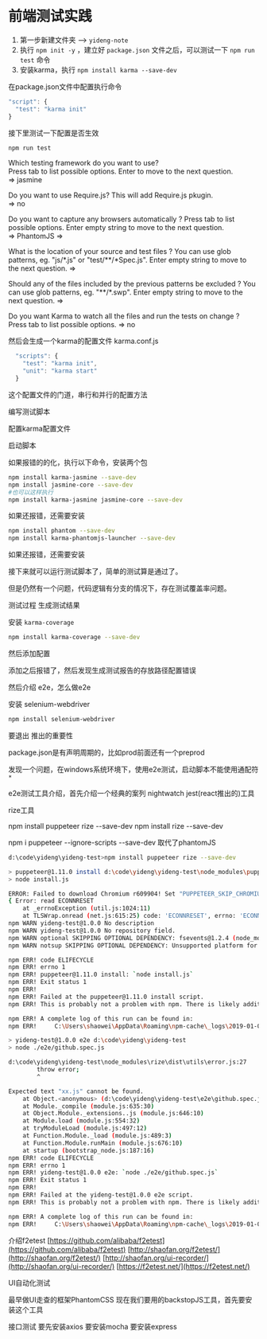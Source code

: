 # 前端测试实践

1. 第一步新建文件夹 --> `yideng-note`
2. 执行 `npm init -y` ，建立好 `package.json` 文件之后，可以测试一下 `npm run test` 命令
3. 安装karma，执行  `npm install karma --save-dev`

在package.json文件中配置执行命令

```js
"script": {
  "test": "karma init"
}
```

接下里测试一下配置是否生效

```bash
npm run test
```

Which testing framework do you want to use?  
Press tab to list possible options. Enter to move to the next question.  
=> jasmine

Do you want to use Require.js?
This will add Require.js pkugin.  
=> no

Do you want to capture any browsers automatically ?
Press tab to list possible options. Enter empty string to move to the next question.  
=> PhantomJS
=>

What is the location of your source and test files ?
You can use glob patterns, eg. "js/*.js" or "test/**/*Spec.js".
Enter empty string to move to the next question.
=>

Should any of the files included by the previous patterns be excluded ?
You can use glob patterns, eg. "**/*.swp".
Enter empty string to move to the next question.
=>

Do you want Karma to watch all the files and run the tests on change ?
Press tab to list possible options.
=> no

然后会生成一个karma的配置文件 karma.conf.js

```js
  "scripts": {
    "test": "karma init",
    "unit": "karma start"
  }
```

这个配置文件的门道，串行和并行的配置方法

编写测试脚本

配置karma配置文件

启动脚本

如果报错的的化，执行以下命令，安装两个包

```bash
npm install karma-jasmine --save-dev
npm install jasmine-core --save-dev
#也可以这样执行
npm install karma-jasmine jasmine-core --save-dev
```

如果还报错，还需要安装

```bash
npm install phantom --save-dev
npm install karma-phantomjs-launcher --save-dev
```

如果还报错，还需要安装

接下来就可以运行测试脚本了，简单的测试算是通过了。

但是仍然有一个问题，代码逻辑有分支的情况下，存在测试覆盖率问题。

测试过程
生成测试结果

安装 `karma-coverage`

```bash
npm install karma-coverage --save-dev
```

然后添加配置

添加之后报错了，然后发现生成测试报告的存放路径配置错误

然后介绍 e2e，怎么做e2e

安装 selenium-webdriver

```bash
npm install selenium-webdriver
```

要退出
推出的重要性

package.json是有声明周期的，比如prod前面还有一个preprod

发现一个问题，在windows系统环境下，使用e2e测试，启动脚本不能使用通配符 `*`

e2e测试工具介绍，首先介绍一个经典的案列 nightwatch
jest(react推出的)工具

rize工具

npm install puppeteer rize --save-dev
npm install rize --save-dev

npm i puppeteer --ignore-scripts  --save-dev
取代了phantomJS

```bash
d:\code\yideng\yideng-test>npm install puppeteer rize --save-dev

> puppeteer@1.11.0 install d:\code\yideng\yideng-test\node_modules\puppeteer
> node install.js

ERROR: Failed to download Chromium r609904! Set "PUPPETEER_SKIP_CHROMIUM_DOWNLOAD" env variable to skip download.
{ Error: read ECONNRESET
    at _errnoException (util.js:1024:11)
    at TLSWrap.onread (net.js:615:25) code: 'ECONNRESET', errno: 'ECONNRESET', syscall: 'read' }
npm WARN yideng-test@1.0.0 No description
npm WARN yideng-test@1.0.0 No repository field.
npm WARN optional SKIPPING OPTIONAL DEPENDENCY: fsevents@1.2.4 (node_modules\fsevents):
npm WARN notsup SKIPPING OPTIONAL DEPENDENCY: Unsupported platform for fsevents@1.2.4: wanted {"os":"darwin","arch":"any"} (current: {"os":"win32","arch":"x64"})

npm ERR! code ELIFECYCLE
npm ERR! errno 1
npm ERR! puppeteer@1.11.0 install: `node install.js`
npm ERR! Exit status 1
npm ERR!
npm ERR! Failed at the puppeteer@1.11.0 install script.
npm ERR! This is probably not a problem with npm. There is likely additional logging output above.

npm ERR! A complete log of this run can be found in:
npm ERR!     C:\Users\shaowei\AppData\Roaming\npm-cache\_logs\2019-01-08T15_13_52_344Z-debug.log
```

```bash
> yideng-test@1.0.0 e2e d:\code\yideng\yideng-test
> node ./e2e/github.spec.js

d:\code\yideng\yideng-test\node_modules\rize\dist\utils\error.js:27
        throw error;
        ^

Expected text "xx.js" cannot be found.
    at Object.<anonymous> (d:\code\yideng\yideng-test\e2e\github.spec.js:9:4)
    at Module._compile (module.js:635:30)
    at Object.Module._extensions..js (module.js:646:10)
    at Module.load (module.js:554:32)
    at tryModuleLoad (module.js:497:12)
    at Function.Module._load (module.js:489:3)
    at Function.Module.runMain (module.js:676:10)
    at startup (bootstrap_node.js:187:16)
npm ERR! code ELIFECYCLE
npm ERR! errno 1
npm ERR! yideng-test@1.0.0 e2e: `node ./e2e/github.spec.js`
npm ERR! Exit status 1
npm ERR!
npm ERR! Failed at the yideng-test@1.0.0 e2e script.
npm ERR! This is probably not a problem with npm. There is likely additional logging output above.

npm ERR! A complete log of this run can be found in:
npm ERR!     C:\Users\shaowei\AppData\Roaming\npm-cache\_logs\2019-01-09T05_05_03_648Z-debug.log
```

介绍f2etest
[https://github.com/alibaba/f2etest](https://github.com/alibaba/f2etest)
[http://shaofan.org/f2etest/](http://shaofan.org/f2etest/)
[http://shaofan.org/ui-recorder/](http://shaofan.org/ui-recorder/)
[https://f2etest.net/](https://f2etest.net/)

UI自动化测试

最早做UI走查的框架PhantomCSS
现在我们要用的backstopJS工具，首先要安装这个工具

接口测试
要先安装axios
要安装mocha
要安装express
